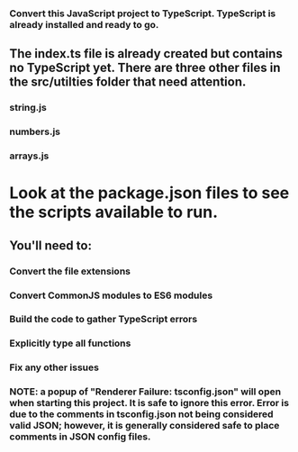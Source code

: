 ### Convert this JavaScript project to TypeScript. TypeScript is already installed and ready to go.

## The index.ts file is already created but contains no TypeScript yet. There are three other files in the src/utilties folder that need attention.

### string.js
### numbers.js
### arrays.js
# Look at the package.json files to see the scripts available to run.

## You'll need to:

### Convert the file extensions
### Convert CommonJS modules to ES6 modules
### Build the code to gather TypeScript errors
### Explicitly type all functions
### Fix any other issues
### NOTE: a popup of "Renderer Failure: tsconfig.json" will open when starting this project. It is safe to ignore this error. Error is due to the comments in tsconfig.json not being considered valid JSON; however, it is generally considered safe to place comments in JSON config files.